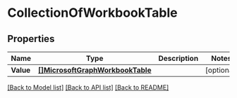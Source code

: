 # CollectionOfWorkbookTable

## Properties

Name | Type | Description | Notes
------------ | ------------- | ------------- | -------------
**Value** | [**[]MicrosoftGraphWorkbookTable**](microsoft.graph.workbookTable.md) |  | [optional] 

[[Back to Model list]](../README.md#documentation-for-models) [[Back to API list]](../README.md#documentation-for-api-endpoints) [[Back to README]](../README.md)


